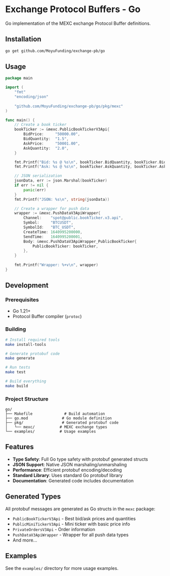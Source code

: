# Exchange Protocol Buffers - Go

Go implementation of the MEXC exchange Protocol Buffer definitions.

## Installation

```bash
go get github.com/MoyuFunding/exchange-pb/go
```

## Usage

```go
package main

import (
    "fmt"
    "encoding/json"
    
    "github.com/MoyuFunding/exchange-pb/go/pkg/mexc"
)

func main() {
    // Create a book ticker
    bookTicker := &mexc.PublicBookTickerV3Api{
        BidPrice:     "50000.00",
        BidQuantity:  "1.5",
        AskPrice:     "50001.00", 
        AskQuantity:  "2.0",
    }

    fmt.Printf("Bid: %s @ %s\n", bookTicker.BidQuantity, bookTicker.BidPrice)
    fmt.Printf("Ask: %s @ %s\n", bookTicker.AskQuantity, bookTicker.AskPrice)

    // JSON serialization
    jsonData, err := json.Marshal(bookTicker)
    if err != nil {
        panic(err)
    }
    fmt.Printf("JSON: %s\n", string(jsonData))

    // Create a wrapper for push data
    wrapper := &mexc.PushDataV3ApiWrapper{
        Channel:    "spot@public.bookTicker.v3.api",
        Symbol:     "BTCUSDT",
        SymbolId:   "BTC_USDT", 
        CreateTime: 1640995200000,
        SendTime:   1640995200001,
        Body: &mexc.PushDataV3ApiWrapper_PublicBookTicker{
            PublicBookTicker: bookTicker,
        },
    }
    
    fmt.Printf("Wrapper: %+v\n", wrapper)
}
```

## Development

### Prerequisites

- Go 1.21+
- Protocol Buffer compiler (`protoc`)

### Building

```bash
# Install required tools
make install-tools

# Generate protobuf code
make generate

# Run tests
make test

# Build everything
make build
```

### Project Structure

```
go/
├── Makefile              # Build automation
├── go.mod               # Go module definition
├── pkg/                 # Generated protobuf code
│   └── mexc/           # MEXC exchange types
└── examples/           # Usage examples
```

## Features

- **Type Safety**: Full Go type safety with protobuf generated structs
- **JSON Support**: Native JSON marshaling/unmarshaling 
- **Performance**: Efficient protobuf encoding/decoding
- **Standard Library**: Uses standard Go protobuf library
- **Documentation**: Generated code includes documentation

## Generated Types

All protobuf messages are generated as Go structs in the `mexc` package:

- `PublicBookTickerV3Api` - Best bid/ask prices and quantities
- `PublicMiniTickerV3Api` - Mini ticker with basic price info  
- `PrivateOrdersV3Api` - Order information
- `PushDataV3ApiWrapper` - Wrapper for all push data types
- And more...

## Examples

See the `examples/` directory for more usage examples. 
